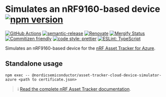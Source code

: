 # Simulates an nRF9160-based device [![npm version](https://img.shields.io/npm/v/@nordicsemiconductor/asset-tracker-cloud-device-simulator-azure.svg)](https://www.npmjs.com/package/@nordicsemiconductor/asset-tracker-cloud-device-simulator-azure)

[![GitHub Actions](https://github.com/NordicSemiconductor/asset-tracker-cloud-device-simulator-azure-js/workflows/Test%20and%20Release/badge.svg)](https://github.com/NordicSemiconductor/asset-tracker-cloud-device-simulator-azure-js/actions)
[![semantic-release](https://img.shields.io/badge/%20%20%F0%9F%93%A6%F0%9F%9A%80-semantic--release-e10079.svg)](https://github.com/semantic-release/semantic-release)
[![Renovate](https://img.shields.io/badge/renovate-enabled-brightgreen.svg)](https://renovatebot.com)
[![Mergify Status](https://img.shields.io/endpoint.svg?url=https://gh.mergify.io/badges/NordicSemiconductor/asset-tracker-cloud-device-simulator-azure-js)](https://mergify.io)
[![Commitizen friendly](https://img.shields.io/badge/commitizen-friendly-brightgreen.svg)](http://commitizen.github.io/cz-cli/)
[![code style: prettier](https://img.shields.io/badge/code_style-prettier-ff69b4.svg)](https://github.com/prettier/prettier/)
[![ESLint: TypeScript](https://img.shields.io/badge/ESLint-TypeScript-blue.svg)](https://github.com/typescript-eslint/typescript-eslint)

Simulates an nRF9160-based device for the
[nRF Asset Tracker for Azure](https://github.com/NordicSemiconductor/asset-tracker-cloud-device-simulator-azure-js).

## Standalone usage

    npm exec -- @nordicsemiconductor/asset-tracker-cloud-device-simulator-azure <path to certificate.json>

> :information_source:
> [Read the complete nRF Asset Tracker documentation](https://nordicsemiconductor.github.io/asset-tracker-cloud-docs/).
